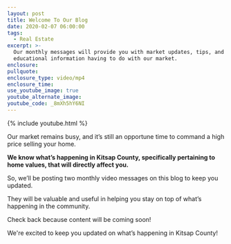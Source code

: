 ```yaml
---
layout: post
title: Welcome To Our Blog
date: 2020-02-07 06:00:00
tags:
  - Real Estate
excerpt: >-
  Our monthly messages will provide you with market updates, tips, and other
  educational information having to do with our market.
enclosure:
pullquote:
enclosure_type: video/mp4
enclosure_time:
use_youtube_image: true
youtube_alternate_image:
youtube_code: _8mXh5hY6NI
---
```


{% include youtube.html %}

Our market remains busy, and it’s still an opportune time to command a high price selling your home.&nbsp;&nbsp;

**We know what’s happening in Kitsap County, specifically pertaining to home values, that will directly affect you.**

So, we’ll be posting two monthly video messages on this blog to keep you updated.&nbsp;

They will be valuable and useful in helping you stay on top of what’s happening in the community.

Check back because content will be coming soon\!

We're excited to keep you updated on what’s happening in Kitsap County\!